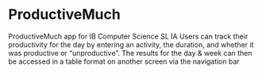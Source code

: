 # ProductiveMuch
ProductiveMuch app for IB Computer Science SL IA
Users can track their productivity for the day by entering an activity, the duration, and whether it was productive or “unproductive”. 
The results for the day & week can then be accessed in a table format on another screen via the navigation bar
